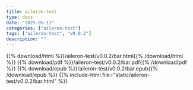 ```yaml
---
title: aileron-test
type: docs
date: "2025-05-13"
categories: ["aileron-test"]
tags: ["aileron-test", "v0.0.2"]
description: ""
---
```


{{% download/html %}}/aileron-test/v0.0.2/bar.html{{% /download/html %}}
{{% download/pdf %}}/aileron-test/v0.0.2/bar.pdf{{% /download/pdf %}}
{{% download/epub %}}/aileron-test/v0.0.2/bar.epub{{% /download/epub %}}
{{% include-html file="static/aileron-test/v0.0.2/bar.html" %}}

